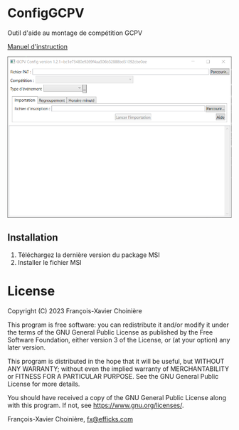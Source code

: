 # ConfigGCPV
Outil d'aide au montage de compétition GCPV

[Manuel d'instruction](src/GCPVConfig/aide.md)

![Importation](res/importation.png)

## Installation
1. Téléchargez la dernière version du package MSI
1. Installer le fichier MSI

# License
Copyright (C) 2023  François-Xavier Choinière

This program is free software: you can redistribute it and/or modify
it under the terms of the GNU General Public License as published by
the Free Software Foundation, either version 3 of the License, or
(at your option) any later version.

This program is distributed in the hope that it will be useful,
but WITHOUT ANY WARRANTY; without even the implied warranty of
MERCHANTABILITY or FITNESS FOR A PARTICULAR PURPOSE.  See the
GNU General Public License for more details.

You should have received a copy of the GNU General Public License
along with this program.  If not, see <https://www.gnu.org/licenses/>.

François-Xavier Choinière, fx@efficks.com
